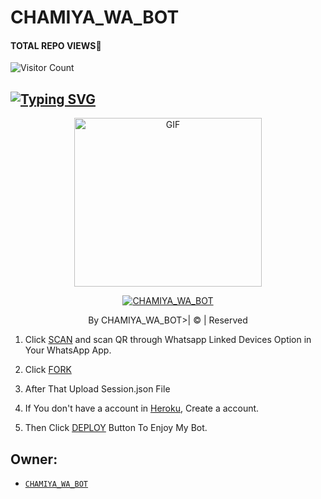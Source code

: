 # CHAMIYA_WA_BOT

#### TOTAL REPO VIEWS📍

![Visitor Count](https://profile-counter.glitch.me/terror-boy/count.svg)
## [![Typing SVG](https://readme-typing-svg.herokuapp.com?font=Rockstar-ExtraBold&color=F33A6A&lines=WELCOME+TO+KING_CHAMI+WA+BOT.;CREATED+BY+CHAMIYA_WA_BOT;BEST+MULTIDEVICE+WA+BOT;THANKS+FOR+VISITING+MY+GIT)](https://git.io/typing-svg)

 </a>

</p>

<div align="center">

  <p align="center">

<img src="https://i.ibb.co/Wc43gsh/Whats-App-Image-2022-08-11-at-2-19-52-PM.jpg" alt="GIF" width="300" height="270"/>

</p>

  <p align="center">

<a href="#"><img title="CHAMIYA_WA_BOT" src="https://img.shields.io/badge/CHAMIYA_WA_BOT-green?colorA=%23ff0000&colorB=%23017e40&style=for-the-badge"></a>

</p>

</div>

<p align="center">By CHAMIYA_WA_BOT>| © | Reserved  </br> 


1. Click [SCAN](https://replit.com/@KINGCHAMI/KINGCHAMI?v=1) and scan QR through Whatsapp Linked Devices Option in Your WhatsApp App.

2. Click [FORK](https://github.com/KINGCHAMI/CHAMIYA_WA_BOT.git)

2. After That Upload Session.json File

3. If You don't have a account in [Heroku](https://signup.heroku.com/), Create a account.

5. Then Click [DEPLOY](https://heroku.com/deploy) Button To Enjoy My Bot.


## Owner:
* [`CHAMIYA_WA_BOT`](https://github.com/KINGCHAMI/CHAMIYA_WA_BOT.git)


